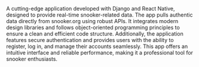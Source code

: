 A cutting-edge application developed with Django and React Native, designed to provide real-time snooker-related data.
 The app pulls authentic data directly from snooker.org using robust APIs.
 It integrates modern design libraries and follows object-oriented programming principles to ensure a clean and efficient code structure.
 Additionally, the application features secure authentication and provides users with the ability to register, log in, and manage their accounts seamlessly.
 This app offers an intuitive interface and reliable performance, making it a professional tool for snooker enthusiasts.
